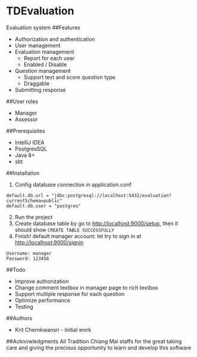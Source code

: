 # TDEvaluation
Evaluation system
##Features

- Authorization and authentication
- User management
- Evaluation management
	 - Report for each user
	 - Enabled / Disable
- Question management
	- Support text and score question type
	- Draggable
- Submitting response

##User roles
- Manager
- Assessor

##Prerequisites
- IntelliJ IDEA
- PostgresSQL
- Java 8+
- sbt

##Installation
1. Config database connection in application.conf
```
default.db.url = "jdbc:postgresql://localhost:5432/evaluation?currentSchema=public"
default.db.user = "postgres"
```
2. Run the project
3. Create database table by go to [http://localhost:9000/setup](http://localhost:9000/setup "http://localhost:9000/setup"), then it should show
`CREATE TABLE SUCCESSFULLY`
4. Finish! default manager account: let try to sign in at [http://localhost:9000/signin](http://localhost:9000/signin "http://localhost:9000/signin")
```
Username: manager
Password: 123456
```

##Todo
- Improve authorization
- Change comment textbox in manager page to rich textbox
- Support multiple response for each question
- Optimize performance
- Testing

##Authors
- Krit Chernkwansri - Initial work

##Acknowledgments
All Tradition Chiang Mai staffs for the great taking care and giving the precious opportunity to learn and develop this software